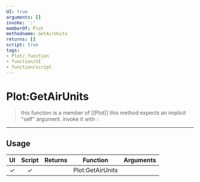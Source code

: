 ```yaml
---
UI: true
arguments: []
invoke: ':'
memberOf: Plot
methodname: GetAirUnits
returns: []
script: true
tags:
- Plot/_function
- function/UI
- function/script
---
```

# Plot:GetAirUnits
> this function is a member of [[Plot]]
> this method expects an implicit "self" argument. invoke it with `:`
-----
## Usage
|  UI | Script | Returns | Function | Arguments |
|:---:|:------:|-------:|:--------:|:---------|
|✓|✓||Plot:GetAirUnits||
